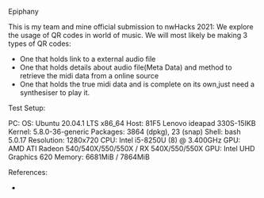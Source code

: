 Epiphany

This is my team and mine official submission to nwHacks 2021: 
We explore the usage of QR codes in world of music.
We will most likely be making 3 types of QR codes:
- One that holds link to a external audio file
- One that holds details about audio file(Meta Data) and method to retrieve the midi data from a online source
- One that holds the true midi data and is complete on its own,just need a synthesiser to play it.

Test Setup:

PC:
OS: Ubuntu 20.04.1 LTS x86_64 
Host: 81F5 Lenovo ideapad 330S-15IKB 
Kernel: 5.8.0-36-generic 
Packages: 3864 (dpkg), 23 (snap) 
Shell: bash 5.0.17 
Resolution: 1280x720 
CPU: Intel i5-8250U (8) @ 3.400GHz 
GPU: AMD ATI Radeon 540/540X/550/550X / RX 540X/550/550X 
GPU: Intel UHD Graphics 620 
Memory: 6681MiB / 7864MiB 


References:

- 